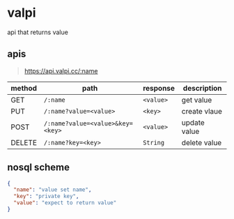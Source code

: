 # valpi

api that returns value

## apis

> https://api.valpi.cc/:name

method|path|response|description
-|-|-|-
GET|`/:name`|`<value>`|get value
PUT|`/:name?value=<value>`|`<key>`|create vlaue
POST|`/:name?value=<value>&key=<key>`|`<value>`|update value
DELETE|`/:name?key=<key>`|`String`|delete value

## nosql scheme

```json
{
  "name": "value set name",
  "key": "private key",
  "value": "expect to return value"
}
```
